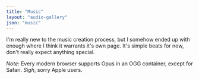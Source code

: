 ```yaml
---
title: "Music"
layout: "audio-gallery"
json: "music"
---
```


I'm really new to the music creation process, but I somehow ended up with enough where I think it warrants it's own page. It's simple beats for now, don't really expect anything special.

_Note_: Every modern browser supports Opus in an OGG container, except for Safari. _Sigh_, sorry Apple users.

